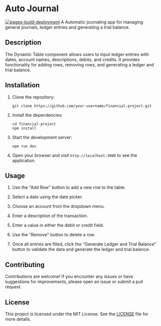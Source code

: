 # Auto Journal
[![pages-build-deployment](https://github.com/abdullahrecon999/Financial-project/actions/workflows/pages/pages-build-deployment/badge.svg)](https://github.com/abdullahrecon999/Financial-project/actions/workflows/pages/pages-build-deployment)
A Automatic journaling app for managing general journals, ledger entries and generating a trial balance.

## Description

The Dynamic Table component allows users to input ledger entries with dates, account names, descriptions, debits, and credits. It provides functionality for adding rows, removing rows, and generating a ledger and trial balance.

## Installation

1. Clone the repository:

   ```shell
   git clone https://github.com/your-username/financial-project.git
   ```

2. Install the dependencies:

   ```shell
   cd financial-project
   npm install
   ```

3. Start the development server:

   ```shell
   npm run dev
   ```

4. Open your browser and visit `http://localhost:3000` to see the application.

## Usage

1. Use the "Add Row" button to add a new row to the table.

2. Select a date using the date picker.

3. Choose an account from the dropdown menu.

4. Enter a description of the transaction.

5. Enter a value in either the debit or credit field.

6. Use the "Remove" button to delete a row.

7. Once all entries are filled, click the "Generate Ledger and Trial Balance" button to validate the data and generate the ledger and trial balance.

## Contributing

Contributions are welcome! If you encounter any issues or have suggestions for improvements, please open an issue or submit a pull request.

## License

This project is licensed under the MIT License. See the [LICENSE](LICENSE) file for more details.